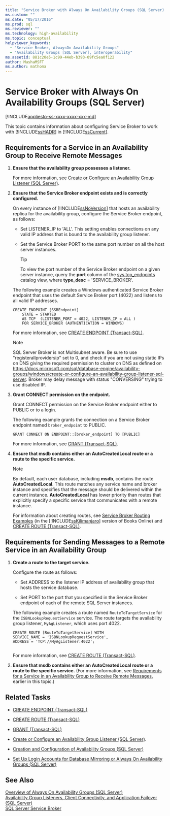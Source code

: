 ```yaml
---
title: "Service Broker with Always On Availability Groups (SQL Server) | Microsoft Docs"
ms.custom: ""
ms.date: "05/17/2016"
ms.prod: sql
ms.reviewer: ""
ms.technology: high-availability
ms.topic: conceptual
helpviewer_keywords: 
  - "Service Broker, AlwaysOn Availability Groups"
  - "Availability Groups [SQL Server], interoperability"
ms.assetid: 881c20e5-1c99-44eb-b393-09fc5ea0f122
author: MashaMSFT
ms.author: mathoma
---
```

# Service Broker with Always On Availability Groups (SQL Server)
[!INCLUDE[appliesto-ss-xxxx-xxxx-xxx-md](../../../includes/appliesto-ss-xxxx-xxxx-xxx-md.md)]

  This topic contains information about configuring Service Broker to work with [!INCLUDE[ssHADR](../../../includes/sshadr-md.md)] in [!INCLUDE[ssCurrent](../../../includes/sscurrent-md.md)].  
  
  
##  <a name="ReceiveRemoteMessages"></a> Requirements for a Service in an Availability Group to Receive Remote Messages  
  
1.  **Ensure that the availability group possesses a listener.**  
  
     For more information, see [Create or Configure an Availability Group Listener &#40;SQL Server&#41;](../../../database-engine/availability-groups/windows/create-or-configure-an-availability-group-listener-sql-server.md).  
  
2.  **Ensure that the Service Broker endpoint exists and is correctly configured.**  
  
     On every instance of [!INCLUDE[ssNoVersion](../../../includes/ssnoversion-md.md)] that hosts an availability replica for the availability group, configure the Service Broker endpoint, as follows:  
  
    -   Set LISTENER_IP to 'ALL'. This setting enables connections on any valid IP address that is bound to the availability group listener.  
  
    -   Set the Service Broker PORT to the same port number on all the host server instances.  
  
        > [!TIP]  
        >  To view the port number of the Service Broker endpoint on a given server instance, query the **port** column of the [sys.tcp_endpoints](../../../relational-databases/system-catalog-views/sys-tcp-endpoints-transact-sql.md) catalog view, where **type_desc** = 'SERVICE_BROKER'.  
  
     The following example creates a Windows authenticated Service Broker endpoint that uses the default Service Broker port (4022) and listens to all valid IP addresses.  
  
    ```  
    CREATE ENDPOINT [SSBEndpoint]  
        STATE = STARTED  
        AS TCP  (LISTENER_PORT = 4022, LISTENER_IP = ALL )  
        FOR SERVICE_BROKER (AUTHENTICATION = WINDOWS)  
    ```  
  
     For more information, see [CREATE ENDPOINT &#40;Transact-SQL&#41;](../../../t-sql/statements/create-endpoint-transact-sql.md).  

    > [!NOTE]  
    SQL Server Broker is not Multisubnet aware. Be sure to use "registerallprovidersip" set to 0, and check if you are not using static IPs on DNS giving the required permission to cluster on DNS as defined on https://docs.microsoft.com/sql/database-engine/availability-groups/windows/create-or-configure-an-availability-group-listener-sql-server. Broker may delay message with status "CONVERSING" trying to use disabled IP.

3.  **Grant CONNECT permission on the endpoint.**  
  
     Grant CONNECT permission on the Service Broker endpoint either to PUBLIC or to a login.  
  
     The following example grants the connection on a Service Broker endpoint named `broker_endpoint` to PUBLIC.  
  
    ```  
    GRANT CONNECT ON ENDPOINT::[broker_endpoint] TO [PUBLIC]  
    ```  
  
     For more information, see [GRANT &#40;Transact-SQL&#41;](../../../t-sql/statements/grant-transact-sql.md).  
  
4.  **Ensure that msdb contains either an AutoCreatedLocal route or a route to the specific service.**  
  
    > [!NOTE]  
    >  By default, each user database, including **msdb**, contains the route **AutoCreatedLocal**. This route matches any service name and broker instance and specifies that the message should be delivered within the current instance. **AutoCreatedLocal** has lower priority than routes that explicitly specify a specific service that communicates with a remote instance.  
  
     For information about creating routes, see [Service Broker Routing Examples](https://msdn.microsoft.com/library/ms166090\(SQL.105\).aspx) (in the [!INCLUDE[ssKilimanjaro](../../../includes/sskilimanjaro-md.md)] version of Books Online) and [CREATE ROUTE &#40;Transact-SQL&#41;](../../../t-sql/statements/create-route-transact-sql.md).  
  
##  <a name="SendRemoteMessages"></a> Requirements for Sending Messages to a Remote Service in an Availability Group  
  
1.  **Create a route to the target service.**  
  
     Configure the route as follows:  
  
    -   Set ADDRESS to the listener IP address of availability group that hosts the service database.  
  
    -   Set PORT to the port that you specified in the Service Broker endpoint of each of the remote SQL Server instances.  
  
     The following example creates a route named `RouteToTargetService` for the `ISBNLookupRequestService` service. The route targets the availability group listener, `MyAgListener`, which uses port 4022.  
  
    ```  
    CREATE ROUTE [RouteToTargetService] WITH   
    SERVICE_NAME = 'ISBNLookupRequestService',   
    ADDRESS = 'TCP://MyAgListener:4022';  
  
    ```  
  
     For more information, see [CREATE ROUTE &#40;Transact-SQL&#41;](../../../t-sql/statements/create-route-transact-sql.md).  
  
2.  **Ensure that msdb contains either an AutoCreatedLocal route or a route to the specific service.** (For more information, see [Requirements for a Service in an Availability Group to Receive Remote Messages](#ReceiveRemoteMessages), earlier in this topic.)  
  
##  <a name="RelatedTasks"></a> Related Tasks  
  
-   [CREATE ENDPOINT &#40;Transact-SQL&#41;](../../../t-sql/statements/create-endpoint-transact-sql.md)  
  
-   [CREATE ROUTE &#40;Transact-SQL&#41;](../../../t-sql/statements/create-route-transact-sql.md)  
  
-   [GRANT &#40;Transact-SQL&#41;](../../../t-sql/statements/grant-transact-sql.md)  
  
-   [Create or Configure an Availability Group Listener &#40;SQL Server&#41;](../../../database-engine/availability-groups/windows/create-or-configure-an-availability-group-listener-sql-server.md).  
  
-   [Creation and Configuration of Availability Groups &#40;SQL Server&#41;](../../../database-engine/availability-groups/windows/creation-and-configuration-of-availability-groups-sql-server.md)  
  
-   [Set Up Login Accounts for Database Mirroring or Always On Availability Groups &#40;SQL Server&#41;](../../../database-engine/database-mirroring/set-up-login-accounts-database-mirroring-always-on-availability.md)  
  
## See Also  
 [Overview of Always On Availability Groups &#40;SQL Server&#41;](../../../database-engine/availability-groups/windows/overview-of-always-on-availability-groups-sql-server.md)   
 [Availability Group Listeners, Client Connectivity, and Application Failover &#40;SQL Server&#41;](../../../database-engine/availability-groups/windows/listeners-client-connectivity-application-failover.md)   
 [SQL Server Service Broker](../../../database-engine/configure-windows/sql-server-service-broker.md)  
  
  
